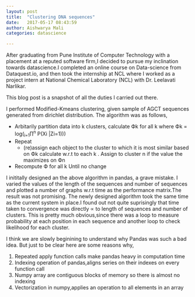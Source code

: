 ```yaml
---
layout: post
title:  "Clustering DNA sequences"
date:   2017-05-17 08:43:59
author: Aishwarya Mali
categories: datascience

---
```


After graduating from Pune Institute of Computer Technology with a placement at a reputed software firm,I decided to pursue my inclination towards datascience.I completed an online course on Data-science from Dataquest.io, and then took the
internship at NCL where I worked as a project intern at National Chemical
Laboratory (NCL) with Dr. Leelavati Narlikar.

This blog post is a snapshot of all the duties I carried out there.

I performed Modified-Kmeans clustering, given sample of AGCT sequences generated from dirichlet distribution.
The algorithm was as follows,
* Arbitarily partition data into k clusters, calculate Фk for all k where 
   Фk = log(<sub>i=1</sub>∏<sup>n</sup> P(Xi |Zi=1)))
* Repeat
  * (re)assign each object to the cluster to which it is most similar based on Фk  calculate w.r.t to each k . Assign to   cluster n if the value the maximizes on Фn
* Recompute Ф for all k
  Until no change

I inititally designed an the above algorithm in pandas, a grave mistake. I varied the values of the length of the sequences and number of sequences and plotted a number of graphs w.r.t time as the performance matrix.The result was not promising. The newly designed algorithm took the same time as the current system in place.I found out not quite suprisingly that time taken to convergence was directly ∝  to length of sequences and number of clusters. This is pretty much obvious,since there was a loop to measure probability at each position in each sequence and another loop to check likelihood for each cluster.

I think we are slowly beginining to understand why Pandas was such a bad idea. But just to be clear here are some reasons why,
1. Repeated apply function calls make pandas heavy in computation time
2. Indexing operation of pandas,aligns series on their indexes on every function call
3. Numpy array are contiguous blocks of memory so there is almost no indexing
4. Vectorization in numpy,applies an operation to all elements in an array

